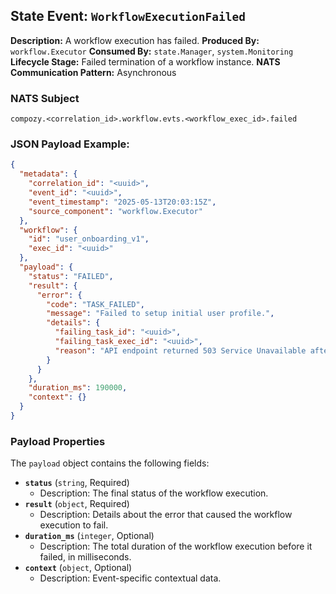 ## State Event: `WorkflowExecutionFailed`

**Description:** A workflow execution has failed.
**Produced By:** `workflow.Executor`
**Consumed By:** `state.Manager`, `system.Monitoring`
**Lifecycle Stage:** Failed termination of a workflow instance.
**NATS Communication Pattern:** Asynchronous

### NATS Subject

`compozy.<correlation_id>.workflow.evts.<workflow_exec_id>.failed`

### JSON Payload Example:

```json
{
  "metadata": {
    "correlation_id": "<uuid>",
    "event_id": "<uuid>",
    "event_timestamp": "2025-05-13T20:03:15Z",
    "source_component": "workflow.Executor"
  },
  "workflow": {
    "id": "user_onboarding_v1",
    "exec_id": "<uuid>"
  },
  "payload": {
    "status": "FAILED",
    "result": {
      "error": {
        "code": "TASK_FAILED",
        "message": "Failed to setup initial user profile.",
        "details": {
          "failing_task_id": "<uuid>",
          "failing_task_exec_id": "<uuid>",
          "reason": "API endpoint returned 503 Service Unavailable after 3 retries."
        }
      }
    },
    "duration_ms": 190000,
    "context": {}
  }
}
```

### Payload Properties

The `payload` object contains the following fields:
-   **`status`** (`string`, Required)
    -   Description: The final status of the workflow execution.
-   **`result`** (`object`, Required)
    -   Description: Details about the error that caused the workflow execution to fail.
-   **`duration_ms`** (`integer`, Optional)
    -   Description: The total duration of the workflow execution before it failed, in milliseconds.
-   **`context`** (`object`, Optional)
    -   Description: Event-specific contextual data.
